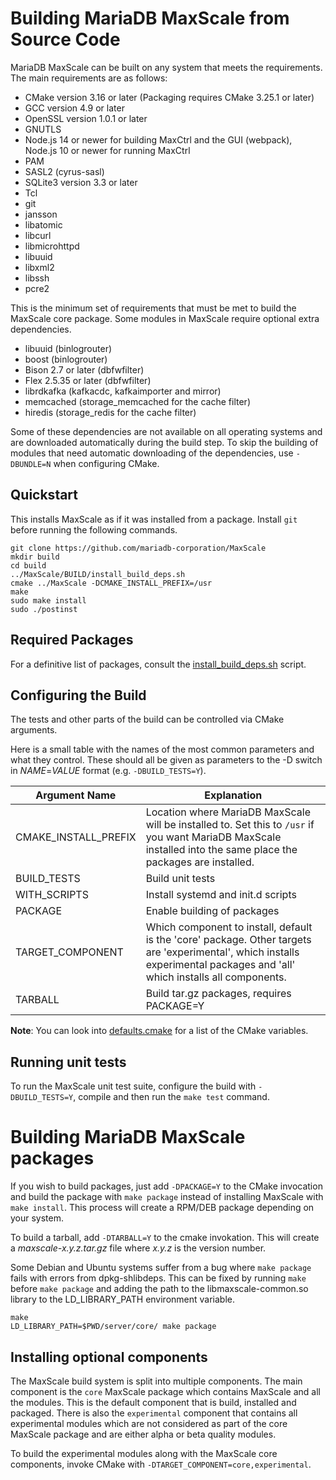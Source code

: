 # Building MariaDB MaxScale from Source Code

MariaDB MaxScale can be built on any system that meets the requirements. The main
requirements are as follows:

* CMake version 3.16 or later (Packaging requires CMake 3.25.1 or later)
* GCC version 4.9 or later
* OpenSSL version 1.0.1 or later
* GNUTLS
* Node.js 14 or newer for building MaxCtrl and the GUI (webpack), Node.js 10 or newer for running MaxCtrl
* PAM
* SASL2 (cyrus-sasl)
* SQLite3 version 3.3 or later
* Tcl
* git
* jansson
* libatomic
* libcurl
* libmicrohttpd
* libuuid
* libxml2
* libssh
* pcre2

This is the minimum set of requirements that must be met to build the MaxScale
core package. Some modules in MaxScale require optional extra dependencies.

* libuuid (binlogrouter)
* boost (binlogrouter)
* Bison 2.7 or later (dbfwfilter)
* Flex 2.5.35 or later (dbfwfilter)
* librdkafka (kafkacdc, kafkaimporter and mirror)
* memcached (storage_memcached for the cache filter)
* hiredis (storage_redis for the cache filter)

Some of these dependencies are not available on all operating systems and are
downloaded automatically during the build step. To skip the building of modules
that need automatic downloading of the dependencies, use `-DBUNDLE=N` when
configuring CMake.

## Quickstart

This installs MaxScale as if it was installed from a package. Install `git` before running the following commands.

```
git clone https://github.com/mariadb-corporation/MaxScale
mkdir build
cd build
../MaxScale/BUILD/install_build_deps.sh
cmake ../MaxScale -DCMAKE_INSTALL_PREFIX=/usr
make
sudo make install
sudo ./postinst
```

## Required Packages

For a definitive list of packages, consult the
[install_build_deps.sh](../../BUILD/install_build_deps.sh) script.

## Configuring the Build

The tests and other parts of the build can be controlled via CMake arguments.

Here is a small table with the names of the most common parameters and what
they control. These should all be given as parameters to the -D switch in
_NAME_=_VALUE_ format (e.g. `-DBUILD_TESTS=Y`).

|Argument Name|Explanation|
|--------|-----------|
|CMAKE_INSTALL_PREFIX|Location where MariaDB MaxScale will be installed to. Set this to `/usr` if you want MariaDB MaxScale installed into the same place the packages are installed.|
|BUILD_TESTS|Build unit tests|
|WITH_SCRIPTS|Install systemd and init.d scripts|
|PACKAGE|Enable building of packages|
|TARGET_COMPONENT|Which component to install, default is the 'core' package. Other targets are 'experimental', which installs experimental packages and 'all' which installs all components.|
|TARBALL|Build tar.gz packages, requires PACKAGE=Y|

**Note**: You can look into [defaults.cmake](../../cmake/defaults.cmake) for a
list of the CMake variables.

## Running unit tests

To run the MaxScale unit test suite, configure the build with `-DBUILD_TESTS=Y`,
compile and then run the `make test` command.

# Building MariaDB MaxScale packages

If you wish to build packages, just add `-DPACKAGE=Y` to the CMake invocation
and build the package with `make package` instead of installing MaxScale with
`make install`. This process will create a RPM/DEB package depending on your
system.

To build a tarball, add `-DTARBALL=Y` to the cmake invokation. This will create
a _maxscale-x.y.z.tar.gz_ file where _x.y.z_ is the version number.

Some Debian and Ubuntu systems suffer from a bug where `make package` fails
with errors from dpkg-shlibdeps. This can be fixed by running `make` before
`make package` and adding the path to the libmaxscale-common.so library to
the LD_LIBRARY_PATH environment variable.

```
make
LD_LIBRARY_PATH=$PWD/server/core/ make package
```

## Installing optional components

The MaxScale build system is split into multiple components. The main component
is the `core` MaxScale package which contains MaxScale and all the modules. This
is the default component that is build, installed and packaged. There is also
the `experimental` component that contains all experimental modules which are
not considered as part of the core MaxScale package and are either alpha or beta
quality modules.

To build the experimental modules along with the MaxScale core components,
invoke CMake with `-DTARGET_COMPONENT=core,experimental`.
